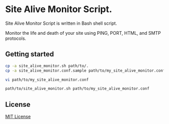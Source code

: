 # Site Alive Monitor Script.

Site Alive Monitor Script is written in Bash shell script.

Monitor the life and death of your site using PING, PORT, HTML, and SMTP protocols.

## Getting started

```bash
cp -a site_alive_monitor.sh path/to/.
cp -a site_alive_monitor.conf.sample path/to/my_site_alive_monitor.conf

vi path/to/my_site_alive_monitor.conf

path/to/site_alive_monitor.sh path/to/my_site_alive_monitor.conf
```

## License
[MIT License](https://github.com/Groov-in/SiteAliveMonitor/blob/main/LICENSE)
